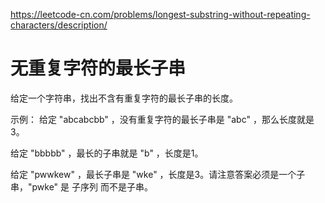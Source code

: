 https://leetcode-cn.com/problems/longest-substring-without-repeating-characters/description/

# 无重复字符的最长子串

给定一个字符串，找出不含有重复字符的最长子串的长度。

示例：
给定 "abcabcbb" ，没有重复字符的最长子串是 "abc" ，那么长度就是3。

给定 "bbbbb" ，最长的子串就是 "b" ，长度是1。

给定 "pwwkew" ，最长子串是 "wke" ，长度是3。请注意答案必须是一个子串，"pwke" 是 子序列  而不是子串。
